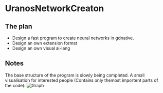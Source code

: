 # UranosNetworkCreaton

## The plan
- Design a fast program to create neural networks in gdnative.
- Design an own extension format
- Design an own visual ai-lang

## Notes
The base structure of the program is slowly being completed. A small visualisation for interested people (Contains only themost importent parts of the code):
![Graph](https://raw.githubusercontent.com/UranosNetworkCreation/UranosNetworkCreaton/main/dev-base-graph.png)
